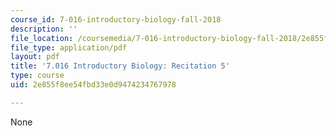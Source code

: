 ```yaml
---
course_id: 7-016-introductory-biology-fall-2018
description: ''
file_location: /coursemedia/7-016-introductory-biology-fall-2018/2e855f8ee54fbd33e0d9474234767978_MIT7_016F18rec5.pdf
file_type: application/pdf
layout: pdf
title: '7.016 Introductory Biology: Recitation 5'
type: course
uid: 2e855f8ee54fbd33e0d9474234767978

---
```

None